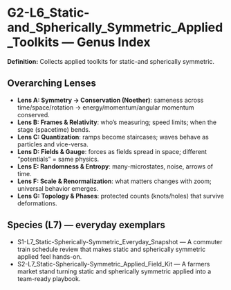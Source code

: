 # G2-L6_Static-and_Spherically_Symmetric_Applied_Toolkits — Genus Index
**Definition:** Collects applied toolkits for static-and spherically symmetric.

## Overarching Lenses

- **Lens A: Symmetry -> Conservation (Noether)**: sameness across time/space/rotation → energy/momentum/angular momentum conserved.
- **Lens B: Frames & Relativity**: who’s measuring; speed limits; when the stage (spacetime) bends.
- **Lens C: Quantization**: ramps become staircases; waves behave as particles and vice-versa.
- **Lens D: Fields & Gauge**: forces as fields spread in space; different “potentials” = same physics.
- **Lens E: Randomness & Entropy**: many-microstates, noise, arrows of time.
- **Lens F: Scale & Renormalization**: what matters changes with zoom; universal behavior emerges.
- **Lens G: Topology & Phases**: protected counts (knots/holes) that survive deformations.

## Species (L7) — everyday exemplars
- S1-L7_Static-Spherically-Symmetric_Everyday_Snapshot — A commuter train schedule review that makes static and spherically symmetric applied feel hands-on.
- S2-L7_Static-Spherically-Symmetric_Applied_Field_Kit — A farmers market stand turning static and spherically symmetric applied into a team-ready playbook.
